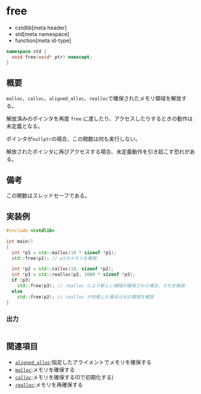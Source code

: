 # free
* cstdlib[meta header]
* std[meta namespace]
* function[meta id-type]

```cpp
namespace std {
  void free(void* ptr) noexcept;
}
```

## 概要
`malloc`、`calloc`、`aligned_alloc`、`realloc`で確保されたメモリ領域を解放する。

解放済みのポインタを再度 `free` に渡したり、アクセスしたりするときの動作は未定義となる。

ポインタが`nullptr`の場合、この関数は何も実行しない。

解放されたポインタに再びアクセスする場合、未定義動作を引き起こす恐れがある。

## 備考
この関数はスレッドセーフである。

## 実装例
```cpp example
#include <cstdlib>

int main()
{
  int *p1 = std::malloc(10 * sizeof *p1);
  std::free(p1); // p1のメモリを解放

  int *p2 = std::calloc(10, sizeof *p2);
  int *p3 = std::realloc(p2, 1000 * sizeof *p3);
  if (p3) 
    std::free(p3); // realloc により新しい領域が確保された場合、それを解放
  else
    std::free(p2); // realloc が失敗した場合は元の領域を解放
}
```
### 出力
```

```

## 関連項目
- [`aligned_alloc`](aligned_alloc.md):指定したアライメントでメモリを確保する
- [`malloc`](malloc.md):メモリを確保する
- [`calloc`](calloc.md):メモリを確保する(0で初期化する)
- [`realloc`](realloc.md):メモリを再確保する

